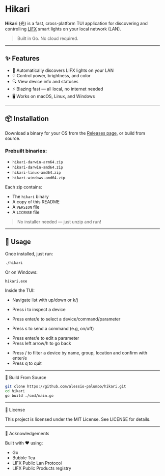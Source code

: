 # Hikari

**Hikari** (光) is a fast, cross-platform TUI application for discovering and controlling [LIFX](https://www.lifx.com/) smart lights on your local network (LAN).

> Built in Go. No cloud required.

---

## ✨ Features

- 🧭 Automatically discovers LIFX lights on your LAN
- 💡 Control power, brightness, and color
- 🔍 View device info and statuses
- ⚡️ Blazing fast — all local, no internet needed
- 🖥️ Works on macOS, Linux, and Windows

---

## 📦 Installation

Download a binary for your OS from the [Releases page](https://github.com/alessio-palumbo/hikari/releases), or build from source.

### Prebuilt binaries:

- `hikari-darwin-arm64.zip`
- `hikari-darwin-amd64.zip`
- `hikari-linux-amd64.zip`
- `hikari-windows-amd64.zip`

Each zip contains:

- The `hikari` binary
- A copy of this README
- A `VERSION` file
- A `LICENSE` file

> No installer needed — just unzip and run!

---

## 🚀 Usage

Once installed, just run:

```bash
./hikari
```

Or on Windows:

```bash
hikari.exe
```

Inside the TUI:

- Navigate list with up/down or k/j

- Press i to inspect a device
- Press enter/e to select a device/command/parameter

* Press s to send a command (e.g, on/off)

- Press enter/e to edit a parameter
- Press left arrow/h to go back

* Press / to filter a device by name, group, location and confirm with enter/e
* Press q to quit

---

🔧 Build From Source

```bash
git clone https://github.com/alessio-palumbo/hikari.git
cd hikari
go build ./cmd/main.go
```

---

📜 License

This project is licensed under the MIT License. See LICENSE for details.

---

🙏 Acknowledgements

Built with ❤️ using:

- Go
- Bubble Tea
- LIFX Public Lan Protocol
- LIFX Public Products registry
